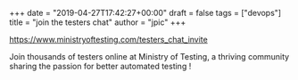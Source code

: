 +++
date = "2019-04-27T17:42:27+00:00"
draft = false
tags = ["devops"]
title = "join the testers chat"
author = "jpic"
+++

https://www.ministryoftesting.com/testers_chat_invite

Join thousands of testers online at Ministry of Testing, a thriving community sharing the passion for better automated testing !
